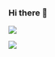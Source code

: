 ### Hi there 👋

<!--
**EvaCheng-cty/EvaCheng-cty** is a ✨ _special_ ✨ repository because its `README.md` (this file) appears on your GitHub profile.

Here are some ideas to get you started:

- 🔭 I’m currently working on ...
- 🌱 I’m currently learning ...
- 👯 I’m looking to collaborate on ...
- 🤔 I’m looking for help with ...
- 💬 Ask me about ...
- 📫 How to reach me: ...
- 😄 Pronouns: ...
- ⚡ Fun fact: ...
-->

![](https://github-readme-stats.vercel.app/api?username=EvaCheng-cty&count_private=true&show_icons=true&theme=onedark&hide_title=true&hide_rank=true&include_all_commits=false)

![](https://github-readme-stats.vercel.app/api/top-langs/?username=EvaCheng-cty&count_private=true&langs_count=7&layout=compact&theme=onedark&hide=jupyter%20notebook)

<!--
![](https://github-readme-stats.vercel.app/api/wakatime?username=EvaCheng-cty&theme=onedark&langs_count=5&layout=compact&hide_title=false&range=last_7_days)
-->

